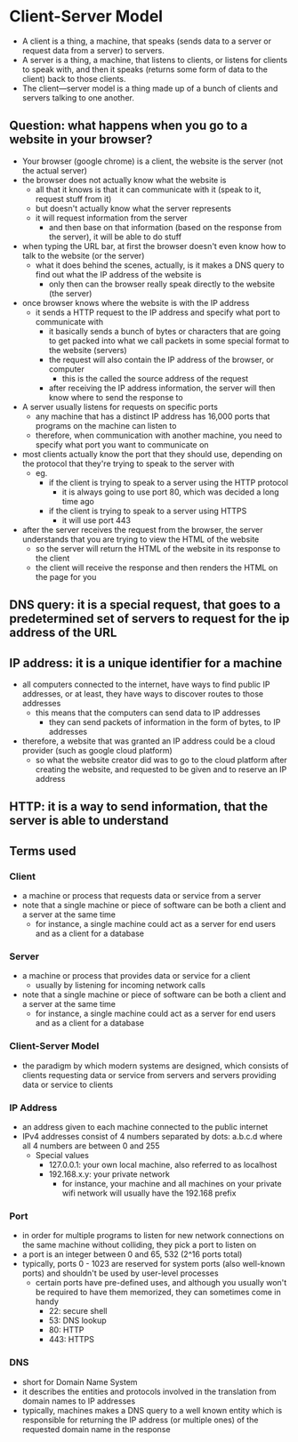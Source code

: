 # Client-Server Model

- A client is a thing, a machine, that speaks (sends data to a server or request data from a server) to servers.
- A server is a thing, a machine, that listens to clients, or listens for clients to speak with, and then it speaks (returns some form of data to the client) back to those clients.
- The client—server model is a thing made up of a bunch of clients and servers talking to one another.

## Question: what happens when you go to a website in your browser?

- Your browser (google chrome) is a client, the website is the server (not the actual server)
- the browser does not actually know what the website is
  - all that it knows is that it can communicate with it (speak to it, request stuff from it)
  - but doesn't actually know what the server represents
  - it will request information from the server
    - and then base on that information (based on the response from the server), it will be able to do stuff
- when typing the URL bar, at first the browser doesn't even know how to talk to the website (or the server)
  - what it does behind the scenes, actually, is it makes a DNS query to find out what the IP address of the website is
    - only then can the browser really speak directly to the website (the server)
- once browser knows where the website is with the IP address
  - it sends a HTTP request to the IP address and specify what port to communicate with
    - it basically sends a bunch of bytes or characters that are going to get packed into what we call packets in some special format to the website (servers)
    - the request will also contain the IP address of the browser, or computer
      - this is the called the source address of the request
    - after receiving the IP address information, the server will then know where to send the response to
- A server usually listens for requests on specific ports
  - any machine that has a distinct IP address has 16,000 ports that programs on the machine can listen to
  - therefore, when communication with another machine, you need to specify what port you want to communicate on
- most clients actually know the port that they should use, depending on the protocol that they're trying to speak to the server with
  - eg.
    - if the client is trying to speak to a server using the HTTP protocol
      - it is always going to use port 80, which was decided a long time ago
    - if the client is trying to speak to a server using HTTPS
      - it will use port 443
- after the server receives the request from the browser, the server understands that you are trying to view the HTML of the website
  - so the server will return the HTML of the website in its response to the client
  - the client will receive the response and then renders the HTML on the page for you

## DNS query: it is a special request, that goes to a predetermined set of servers to request for the ip address of the URL

## IP address: it is a unique identifier for a machine

- all computers connected to the internet, have ways to find public IP addresses, or at least, they have ways to discover routes to those addresses
  - this means that the computers can send data to IP addresses
    - they can send packets of information in the form of bytes, to IP addresses
- therefore, a website that was granted an IP address could be a cloud provider (such as google cloud platform)
  - so what the website creator did was to go to the cloud platform after creating the website, and requested to be given and to reserve an IP address

## HTTP: it is a way to send information, that the server is able to understand

## Terms used

### Client

- a machine or process that requests data or service from a server
- note that a single machine or piece of software can be both a client and a server at the same time
  - for instance, a single machine could act as a server for end users and as a client for a database

### Server

- a machine or process that provides data or service for a client
  - usually by listening for incoming network calls
- note that a single machine or piece of software can be both a client and a server at the same time
  - for instance, a single machine could act as a server for end users and as a client for a database

### Client-Server Model

- the paradigm by which modern systems are designed, which consists of clients requesting data or service from servers and servers providing data or service to clients

### IP Address

- an address given to each machine connected to the public internet
- IPv4 addresses consist of 4 numbers separated by dots: a.b.c.d where all 4 numbers are between 0 and 255
  - Special values
    - 127.0.0.1: your own local machine, also referred to as localhost
    - 192.168.x.y: your private network
      - for instance, your machine and all machines on your private wifi network will usually have the 192.168 prefix

### Port

- in order for multiple programs to listen for new network connections on the same machine without colliding, they pick a port to listen on
- a port is an integer between 0 and 65, 532 (2^16 ports total)
- typically, ports 0 - 1023 are reserved for system ports (also well-known ports) and shouldn't be used by user-level processes
  - certain ports have pre-defined uses, and although you usually won't be required to have them memorized, they can sometimes come in handy
    - 22: secure shell
    - 53: DNS lookup
    - 80: HTTP
    - 443: HTTPS

### DNS

- short for Domain Name System
- it describes the entities and protocols involved in the translation from domain names to IP addresses
- typically, machines makes a DNS query to a well known entity which is responsible for returning the IP address (or multiple ones) of the requested domain name in the response
